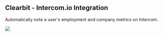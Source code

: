## Clearbit - Intercom.io Integration

Automatically note a user's employment and company metrics on Intercom.

![](http://i.imgur.com/CBzmn2B.png)